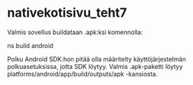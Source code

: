 # nativekotisivu_teht7
Valmis sovellus buildataan .apk:ksi komennolla:

ns build android

Polku Android SDK:hon pitää olla määritelty käyttöjärjestelmän polkuasetuksissa, jotta SDK löytyy. 
Valmis .apk-paketti löytyy platforms/android/app/build/outputs/apk -kansiosta.
